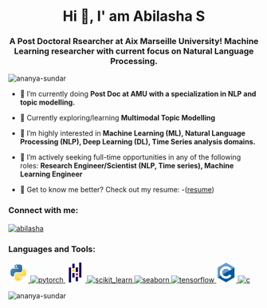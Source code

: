 <h1 align="center">Hi 👋, I' am Abilasha S </h1>
<h3 align="center">A Post Doctoral Rsearcher at Aix Marseille University! Machine Learning researcher with current focus on Natural Language Processing.</h3>

<p align="left"> <img src="https://komarev.com/ghpvc/?username=ananya-sundar&label=Profile%20views&color=0e75b6&style=flat" alt="ananya-sundar" /> </p>

- 🔭 I’m currently doing **Post Doc at AMU with a specialization in NLP and topic modelling.**

- 🌱 Currently exploring/learning **Multimodal Topic Modelling**

- 👯 I’m highly interested in **Machine Learning (ML),  Natural Language Processing (NLP), Deep Learning (DL), Time Series analysis domains.**

- 🤝 I’m actively seeking full-time opportunities in any of the following roles: **Research Engineer/Scientist (NLP, Time series), Machine Learning Engineer**

- 📄 Get to know me better? Check out my resume:
  -([resume](https://github.com/Abilasha-S/Abilasha-S/blob/main/Resume/Abilasha_resume.pdf))

<h3 align="left">Connect with me:</h3>
<p align="left">
<a href="https://www.linkedin.com/in/abilasha-s-63ba56a1/" target="blank"><img align="center" src="https://raw.githubusercontent.com/rahuldkjain/github-profile-readme-generator/master/src/images/icons/Social/linked-in-alt.svg" alt="abilasha" height="30" width="40" /></a>
</p>

<h3 align="left">Languages and Tools:</h3>
<p align="left"> <a href="https://www.python.org" target="_blank" rel="noreferrer"> <img src="https://raw.githubusercontent.com/devicons/devicon/master/icons/python/python-original.svg" alt="python" width="40" height="40"/> </a> <a href="https://pytorch.org/" target="_blank" rel="noreferrer"> <img src="https://www.vectorlogo.zone/logos/pytorch/pytorch-icon.svg" alt="pytorch" width="40" height="40"/> </a> <a href="https://pandas.pydata.org/" target="_blank" rel="noreferrer"> <img src="https://raw.githubusercontent.com/devicons/devicon/2ae2a900d2f041da66e950e4d48052658d850630/icons/pandas/pandas-original.svg" alt="pandas" width="40" height="40"/> </a>  <a href="https://scikit-learn.org/" target="_blank" rel="noreferrer"> <img src="https://upload.wikimedia.org/wikipedia/commons/0/05/Scikit_learn_logo_small.svg" alt="scikit_learn" width="40" height="40"/> </a> <a href="https://seaborn.pydata.org/" target="_blank" rel="noreferrer"> <img src="https://seaborn.pydata.org/_images/logo-mark-lightbg.svg" alt="seaborn" width="40" height="40"/> </a> <a href="https://www.tensorflow.org" target="_blank" rel="noreferrer"> <img src="https://www.vectorlogo.zone/logos/tensorflow/tensorflow-icon.svg" alt="tensorflow" width="40" height="40"/> </a> <a href="https://www.cprogramming.com/" target="_blank" rel="noreferrer"> <img src="https://raw.githubusercontent.com/devicons/devicon/master/icons/c/c-original.svg" alt="c" width="40" height="40"/> </a> <a href="https://keras.io/" target="_blank" rel="noreferrer"> <img src="https://static.javatpoint.com/tutorial/keras/images/keras.png" alt="c" width="40" height="40"/> </a> </p>

<p><img align="center" src="https://github-readme-stats.vercel.app/api/top-langs?username=ananya-sundar&show_icons=true&locale=en&layout=compact" alt="ananya-sundar" /></p>
